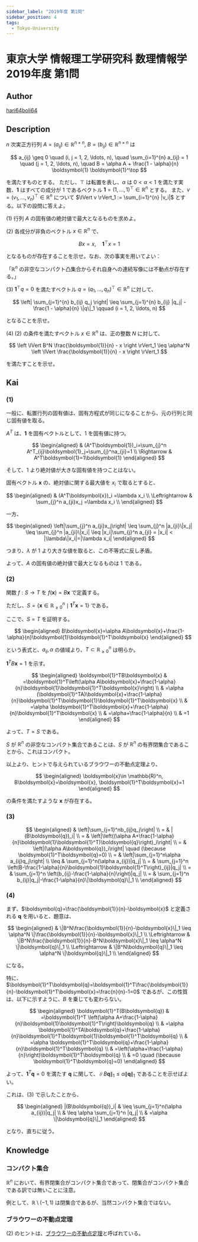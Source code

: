 ```yaml
---
sidebar_label: "2019年度 第1問"
sidebar_position: 4
tags:
  - Tokyo-University
---
```

# 東京大学 情報理工学研究科 数理情報学 2019年度 第1問

## **Author**
[hari64boli64](https://github.com/hari64boli64/GraduateSchoolEntranceExamination)

## **Description**
$n$ 次実正方行列 $A = (a_{ij}) \in \mathbb{R}^{n \times n}$, $B = (b_{ij}) \in \mathbb{R}^{n \times n}$ は

$$
a_{ij} \geq 0 \quad (i, j = 1, 2, \ldots, n), \quad \sum_{i=1}^{n} a_{ij} = 1 \quad (j = 1, 2, \ldots, n), \quad B = \alpha A + \frac{1 - \alpha}{n} \boldsymbol{1} \boldsymbol{1}^\top
$$

を満たすものとする。
ただし、$\top$ は転置を表し、$\alpha$ は $0 < \alpha < 1$ を満たす実数、$\boldsymbol{1}$ はすべての成分が $1$ であるベクトル $\boldsymbol{1} = (1, \ldots, 1)^\top \in \mathbb{R}^n$ とする。
また、$v = (v_1, \ldots, v_n)^\top \in \mathbb{R}^n$ について $\lVert v \rVert_1 := \sum_{i=1}^{n} |v_i|$ とする。以下の設問に答えよ。

(1) 行列 $A$ の固有値の絶対値で最大となるものを求めよ。

(2) 各成分が非負のベクトル $x \in \mathbb{R}^n$ で、

$$
Bx = x, \quad \boldsymbol{1}^\top x = 1
$$

となるものが存在することを示せ。なお、次の事実を用いてよい：

「$\mathbb{R}^n$ の非空なコンパクト凸集合からそれ自身への連続写像には不動点が存在する。」

(3) $\boldsymbol{1}^\top q = 0$ を満たすベクトル $q = (q_1, \ldots, q_n)^\top \in \mathbb{R}^n$ に対して、

$$
\left| \sum_{j=1}^{n} b_{ij} q_j \right| \leq \sum_{j=1}^{n} b_{ij} |q_j| - \frac{1 - \alpha}{n} \|q\|_1 \qquad (i = 1, 2, \ldots, n)
$$

となることを示せ。

(4) (2) の条件を満たすベクトル $x \in \mathbb{R}^n$ は、正の整数 $N$ に対して、

$$
\left \lVert B^N \frac{\boldsymbol{1}}{n} - x \right \rVert_1 \leq \alpha^N \left \lVert \frac{\boldsymbol{1}}{n} - x \right \rVert_1
$$

を満たすことを示せ。


## **Kai**
### (1)
一般に、転置行列の固有値は、固有方程式が同じになることから、元の行列と同じ固有値を取る。

$A^T$ は、$\boldsymbol{1}$ を固有ベクトルとして、$1$ を固有値に持つ。

$$
\begin{aligned}
                & (A^T\boldsymbol{1})_i=\sum_{j}^n A^T_{ij}\boldsymbol{1}_j=\sum_{j}^na_{ji}=1 \\
    \Rightarrow & A^T\boldsymbol{1}=1\boldsymbol{1}
\end{aligned}
$$

そして、$1$ より絶対値が大きな固有値を持つことはない。

固有ベクトル $\boldsymbol{x}$ の、絶対値に関する最大値を $x_i$ で取るとすると、

$$
\begin{aligned}
                    & (A^T\boldsymbol{x})_i =\lambda x_i        \\
    \Leftrightarrow & \sum_{j}^n a_{ji}x_j =\lambda x_i \\
\end{aligned}
$$

一方、

$$
\begin{aligned}
    \left|\sum_{j}^n a_{ji}x_j\right| \leq \sum_{j}^n |a_{ji}\|x_j| \leq \sum_{j}^n |a_{ji}\|x_i| \leq |x_i|\sum_{j}^n a_{ji} = |x_i| < |\lambda\|x_i|=|\lambda x_i|
\end{aligned}
$$

つまり、$\lambda$ が $1$ より大きな値を取ると、この不等式に反し矛盾。

よって、$A$ の固有値の絶対値で最大となるものは $1$ である。

### (2)
関数 $f:S \to T$ を $f(\boldsymbol{x})=B\boldsymbol{x}$ で定義する。

ただし、$S=\{\boldsymbol{x}\in \mathbb{R}_{\geq 0}^n \mid \boldsymbol{1}^T\boldsymbol{x}=1 \}$ である。

ここで、$S=T$ を証明する。

$$
\begin{aligned}
    B\boldsymbol{x}=\alpha A\boldsymbol{x}+\frac{1-\alpha}{n}\boldsymbol{1}\boldsymbol{1}^T\boldsymbol{x}
\end{aligned}
$$

という表式と、$a_{ij},\alpha$ の値域より、$T \subset \mathbb{R}_{\geq 0}^n$ は明らか。

$\boldsymbol{1}^TB\boldsymbol{x}=1$ を示す。

$$
\begin{aligned}
    \boldsymbol{1}^TB\boldsymbol{x} & =\boldsymbol{1}^T\left(\alpha A\boldsymbol{x}+\frac{1-\alpha}{n}\boldsymbol{1}\boldsymbol{1}^T\boldsymbol{x}\right) \\
                    & =\alpha (\boldsymbol{1}^TA)\boldsymbol{x}+\frac{1-\alpha}{n}\boldsymbol{1}^T\boldsymbol{1}\boldsymbol{1}^T\boldsymbol{x}    \\
                    & =\alpha \boldsymbol{1}^T\boldsymbol{x}+\frac{1-\alpha}{n}\boldsymbol{1}^T\boldsymbol{x}                     \\
                    & =\alpha+\frac{1-\alpha}{n}                                                  \\
                    & =1
\end{aligned}
$$

よって、$T=S$ である。

$S$ が $\mathbb{R}^n$ の非空なコンパクト集合であることは、$S$ が $\mathbb{R}^n$ の有界閉集合であることから、これはコンパクト。

以上より、ヒントで与えられているブラウワーの不動点定理より、

$$
\begin{aligned}
    \boldsymbol{x}\in \mathbb{R}^n,
    B\boldsymbol{x}=\boldsymbol{x}, \boldsymbol{1}^T\boldsymbol{x}=1
\end{aligned}
$$

の条件を満たすような $\boldsymbol{x}$ が存在する。

### (3)

$$
\begin{aligned}
         & \left|\sum_{j=1}^nb_{ij}q_j\right|                                            \\
    =    & |(B\boldsymbol{q})_i|                                                                 \\
    =    & \left|\left((\alpha A+\frac{1-\alpha}{n}\boldsymbol{1}\boldsymbol{1}^T)\boldsymbol{q}\right)_i\right| \\
    =    & \left|(\alpha A\boldsymbol{q})_i\right| \quad (\because \boldsymbol{1}^T\boldsymbol{q}=0)             \\
    =    & \left|\sum_{j=1}^n\alpha a_{ij}q_j\right|                                     \\
    \leq & \sum_{j=1}^n(\alpha a_{ij})|q_j|                                              \\
    =    & \sum_{j=1}^n \left(B-\frac{1-\alpha}{n}\boldsymbol{1}\boldsymbol{1}^T\right)_{ij}|q_j|        \\
    =    & \sum_{j=1}^n \left(b_{ij}-\frac{1-\alpha}{n}\right)|q_j|                      \\
    =    & \sum_{j=1}^n b_{ij}|q_j|-\frac{1-\alpha}{n}\|\boldsymbol{q}\|_1                       \\
\end{aligned}
$$

### (4)
まず、$\boldsymbol{q}=\frac{\boldsymbol{1}}{n}-\boldsymbol{x}$ と定義される $\boldsymbol{q}$ を用いると、題意は、

$$
\begin{aligned}
                    & \|B^N\frac{\boldsymbol{1}}{n}-\boldsymbol{x}\|_1 \leq \alpha^N \|\frac{\boldsymbol{1}}{n}-\boldsymbol{x}\|_1 \\
    \Leftrightarrow & \|B^N\frac{\boldsymbol{1}}{n}-B^N\boldsymbol{x}\|_1 \leq \alpha^N \|\boldsymbol{q}\|_1               \\
    \Leftrightarrow & \|B^N\boldsymbol{q}\|_1 \leq \alpha^N \|\boldsymbol{q}\|_1                                   \\
\end{aligned}
$$

になる。

特に、$\boldsymbol{1}^T\boldsymbol{q}=\boldsymbol{1}^T\frac{\boldsymbol{1}}{n}-\boldsymbol{1}^T\boldsymbol{x}=\frac{n}{n}-1=0$ であるが、この性質は、以下に示すように、$B$ を乗じても変わらない。

$$
\begin{aligned}
    \boldsymbol{1}^T(B\boldsymbol{q}) & =\boldsymbol{1}^T \left(\alpha A+\frac{1-\alpha}{n}\boldsymbol{1}\boldsymbol{1}^T\right)\boldsymbol{q} \\
                      & =\alpha \boldsymbol{1}^TA\boldsymbol{q}+\frac{1-\alpha}{n}\boldsymbol{1}^T\boldsymbol{1}\boldsymbol{1}^T\boldsymbol{q} \\
                      & =\alpha \boldsymbol{1}^T\boldsymbol{q}+\frac{1-\alpha}{n}\boldsymbol{1}^T\boldsymbol{q}                \\
                      & =\left(\alpha+\frac{1-\alpha}{n}\right)\boldsymbol{1}^T\boldsymbol{q}                  \\
                      & =0 \quad (\because \boldsymbol{1}^T\boldsymbol{q}=0)
\end{aligned}
$$

よって、$\boldsymbol{1}^T\boldsymbol{q}=0$ を満たす $\boldsymbol{q}$ に関して、$\|B\boldsymbol{q}\|_1\leq \alpha\|\boldsymbol{q}\|_1$ であることを示せばよい。

これは、(3) で示したことから、

$$
\begin{aligned}
    |(B\boldsymbol{q})_i| & \leq \sum_{j=1}^n(\alpha a_{ij})|q_j| \\
                  & \leq \alpha \sum_{j=1}^n |q_j|        \\
                  & =\alpha \|\boldsymbol{q}\|_1
\end{aligned}
$$

となり、直ちに従う。

## **Knowledge**
### コンパクト集合
$\mathbb{R}^n$ において、有界閉集合がコンパクト集合であって、閉集合がコンパクト集合である訳では無いことに注意。

例として、$\mathbb{R} \setminus (-1,1)$ は閉集合であるが、当然コンパクト集合ではない。

### ブラウワーの不動点定理
(2) のヒントは、[ブラウワーの不動点定理](https://en.wikipedia.org/wiki/Brouwer_fixed-point_theorem)と呼ばれている。